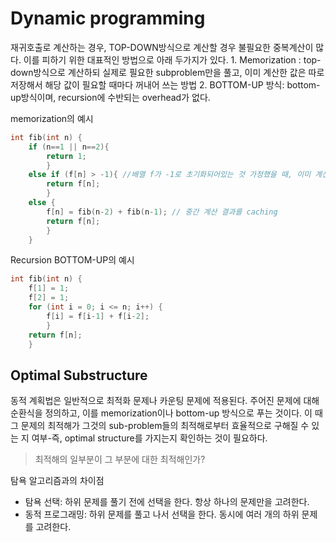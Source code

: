 # Dynamic programming

재귀호출로 계산하는 경우, TOP-DOWN방식으로 계산할 경우 불필요한 중복계산이 많다. 이를 피하기 위한 대표적인 방법으로 아래 두가지가 있다. 1. Memorization : top-down방식으로 계산하되 실제로 필요한 subproblem만을 풀고, 이미 계산한 값은 따로 저장해서 해당 값이 필요할 때마다 꺼내어 쓰는 방법 2. BOTTOM-UP 방식: bottom-up방식이며, recursion에 수반되는 overhead가 없다.

memorization의 예시

```c
int fib(int n) {
    if (n==1 || n==2){
        return 1;
        }
    else if (f[n] > -1){ //배열 f가 -1로 초기화되어있는 것 가정했을 때, 이미 계산된 값이라는 의미.
        return f[n];
        }
    else {
        f[n] = fib(n-2) + fib(n-1); // 중간 계산 결과를 caching
        return f[n];
        }
    }
```

Recursion BOTTOM-UP의 예시

```c
int fib(int n) {
    f[1] = 1;
    f[2] = 1;
    for (int i = 0; i <= n; i++) {
        f[i] = f[i-1] + f[i-2];             
        }
    return f[n];    
    }
```

## Optimal Substructure

동적 계획법은 일반적으로 최적화 문제나 카운팅 문제에 적용된다. 주어진 문제에 대해 순환식을 정의하고, 이를 memorization이나 bottom-up 방식으로 푸는 것이다. 이 때 그 문제의 최적해가 그것의 sub-problem들의 최적해로부터 효율적으로 구해질 수 있는 지 여부-즉, optimal structure를 가지는지 확인하는 것이 필요하다.

> 최적해의 일부분이 그 부분에 대한 최적해인가?

탐욕 알고리즘과의 차이점

* 탐욕 선택: 하위 문제를 풀기 전에 선택을 한다. 항상 하나의 문제만을 고려한다.
* 동적 프로그래밍: 하위 문제를 풀고 나서 선택을 한다. 동시에 여러 개의 하위 문제를 고려한다.

